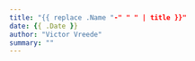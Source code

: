 ```yaml
---
title: "{{ replace .Name "-" " " | title }}"
date: {{ .Date }}
author: "Victor Vreede"
summary: ""
---
```

